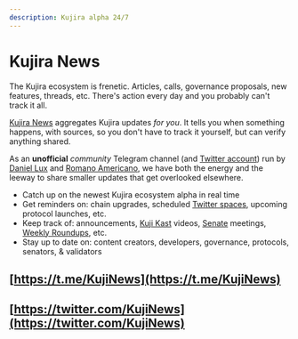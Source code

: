 ```yaml
---
description: Kujira alpha 24/7
---
```


# Kujira News

The Kujira ecosystem is frenetic. Articles, calls, governance proposals, new features, threads, etc. There's action every day and you probably can't track it all.

[Kujira News](https://t.me/KujiNews) aggregates Kujira updates _for you_. It tells you when something happens, with sources, so you don't have to track it yourself, but can verify anything shared.&#x20;

As an **unofficial** _community_ Telegram channel (and [Twitter account](https://twitter.com/KujiNews)) run by [Daniel Lux](../introduction/who-are-team-kujira.md) and [Romano Americano](https://t.me/KujiDAO), we have both the energy and the leeway to share smaller updates that get overlooked elsewhere.

* Catch up on the newest Kujira ecosystem alpha in real time
* Get reminders on: chain upgrades, scheduled [Twitter spaces](https://kujiraspaces.com/), upcoming protocol launches, etc.&#x20;
* Keep track of: announcements, [Kuji Kast](kuji-kast.md) videos, [Senate](../dapps-and-infrastructure/senate.md) meetings, [Weekly Roundups](kujira-socials/medium.md#weekly-roundup), etc.
* Stay up to date on: content creators, developers, governance, protocols, senators, & validators

## [https://t.me/KujiNews](https://t.me/KujiNews)

## [https://twitter.com/KujiNews](https://twitter.com/KujiNews)
